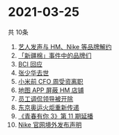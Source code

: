 # 2021-03-25
  共 10条

  <!-- BEGIN -->
  <!-- 最后更新时间:Thu Mar 25 2021 15:13:50 GMT+0000 (Coordinated Universal Time) -->
  1. [艺人发声与 HM、Nike 等品牌解约](https://www.zhihu.com/search?q=明星解约)
1. [「新疆棉」事件中的品牌们](https://www.zhihu.com/search?q=新疆棉)
1. [BCI 回应](https://www.zhihu.com/search?q=bci)
1. [张少华去世](https://www.zhihu.com/search?q=张少华)
1. [小米前 CFO 周受资离职](https://www.zhihu.com/search?q=周受资)
1. [地图 APP 屏蔽 HM 店铺](https://www.zhihu.com/search?q=百度地图)
1. [员工调侃领导被开除](https://www.zhihu.com/search?q=调侃领导)
1. [东京奥运火炬重新传递](https://www.zhihu.com/search?q=奥运会)
1. [《青春有你 3》第 11 期延播](https://www.zhihu.com/search?q=青春有你)
1. [Nike 官网境外发布声明](https://www.zhihu.com/search?q=Nike)
  <!-- END -->
  